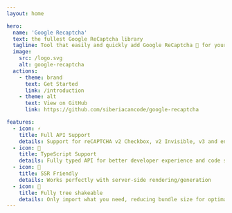 ```yaml
---
layout: home

hero:
  name: 'Google Recaptcha'
  text: the fullest Google ReCaptcha library
  tagline: Tool that easily and quickly add Google ReCaptcha 🔑 for your website or application
  image:
    src: /logo.svg
    alt: google-recaptcha
  actions:
    - theme: brand
      text: Get Started
      link: /introduction
    - theme: alt
      text: View on GitHub
      link: https://github.com/siberiacancode/google-recaptcha

features:
  - icon: ⚡
    title: Full API Support
    details: Support for reCAPTCHA v2 Checkbox, v2 Invisible, v3 and enterprise mode
  - icon: 🦾
    title: TypeScript Support
    details: Fully typed API for better developer experience and code safety
  - icon: 🔋
    title: SSR Friendly
    details: Works perfectly with server-side rendering/generation
  - icon: 🌱
    title: Fully tree shakeable
    details: Only import what you need, reducing bundle size for optimal performance
---
```

